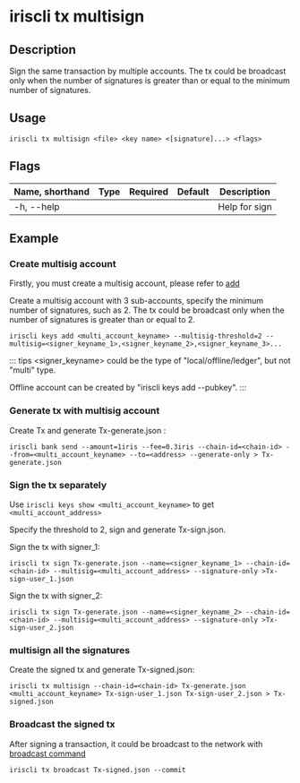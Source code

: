 # iriscli tx multisign

## Description

Sign the same transaction by multiple accounts. The tx could be broadcast only when the number of signatures is greater than or equal to the minimum number of signatures.


## Usage
```
iriscli tx multisign <file> <key name> <[signature]...> <flags>
```

## Flags
| Name, shorthand | Type | Required | Default | Description   |
| --------------- | ---- | -------- | ------- | ------------- |
| -h, --help      |      |          |         | Help for sign |

## Example

### Create multisig account 

Firstly, you must create a multisig account, please refer to [add](../keys/add.md)

Create a multisig account with 3 sub-accounts, specify the minimum number of signatures, such as 2. The tx could be broadcast only when the number of signatures is greater than or equal to 2.

```  
iriscli keys add <multi_account_keyname> --multisig-threshold=2 --multisig=<signer_keyname_1>,<signer_keyname_2>,<signer_keyname_3>...
```

::: tips
<signer_keyname> could be the type of "local/offline/ledger", but not "multi" type.

Offline account can be created by "iriscli keys add --pubkey". 
:::

### Generate tx with multisig account

Create Tx and generate Tx-generate.json :
```  
iriscli bank send --amount=1iris --fee=0.3iris --chain-id=<chain-id> --from=<multi_account_keyname> --to=<address> --generate-only > Tx-generate.json
```

### Sign the tx separately

Use `iriscli keys show <multi_account_keyname>` to get `<multi_account_address>`

Specify the threshold to 2, sign and generate Tx-sign.json.

Sign the tx with signer_1:
```  
iriscli tx sign Tx-generate.json --name=<signer_keyname_1> --chain-id=<chain-id> --multisig=<multi_account_address> --signature-only >Tx-sign-user_1.json
```

Sign the tx with signer_2:
```  
iriscli tx sign Tx-generate.json --name=<signer_keyname_2> --chain-id=<chain-id> --multisig=<multi_account_address> --signature-only >Tx-sign-user_2.json
```

### multisign all the signatures

Create the signed tx and generate Tx-signed.json:

```  
iriscli tx multisign --chain-id=<chain-id> Tx-generate.json <multi_account_keyname> Tx-sign-user_1.json Tx-sign-user_2.json > Tx-signed.json
```


### Broadcast the signed tx

After signing a transaction, it could be broadcast to the network with [broadcast command](broadcast.md)

```  
iriscli tx broadcast Tx-signed.json --commit
```
